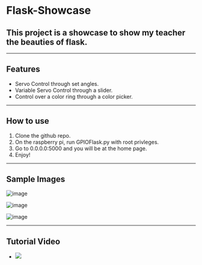 # Flask-Showcase

## This project is a showcase to show my teacher the beauties of flask.

---

## Features

* Servo Control through set angles.
* Variable Servo Control through a slider.
* Control over a color ring through a color picker.

---

## How to use

1. Clone the github repo.
2. On the raspberry pi, run GPIOFlask.py with root privleges.
3. Go to 0.0.0.0:5000 and you will be at the home page.
4. Enjoy!

---

## Sample Images

![image](https://github.com/Neplooo/Flask-Showcase/assets/113266554/550da48d-6c69-4a74-baec-d96e702a71ae)

![image](https://github.com/Neplooo/Flask-Showcase/assets/113266554/b755658f-3ba2-4161-b763-60b76fb2e07c)

![image](https://github.com/Neplooo/Flask-Showcase/assets/113266554/0eae56c5-0d76-4eea-a4e2-d8e5970dafde)

---

## Tutorial Video

* [![](https://markdown-videos.deta/youtube/nXUNO1AUUR0)](https://www.youtube.com/watch?v=nXUNO1AUUR0)

